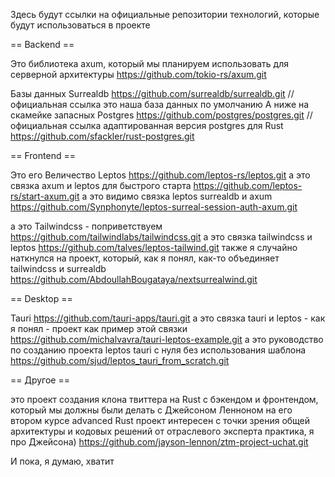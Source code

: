 Здесь будут ссылки на официальные репозитории технологий, которые будут использоваться в проекте

== Backend == 

Это библиотека axum, который мы планируем использовать для серверной архитектуры
https://github.com/tokio-rs/axum.git

Базы данных
Surrealdb
https://github.com/surrealdb/surrealdb.git // официальная ссылка
это наша база данных по умолчанию
А ниже на скамейке запасных Postgres
https://github.com/postgres/postgres.git // официальная ссылка
адаптированная версия postgres для Rust
https://github.com/sfackler/rust-postgres.git

== Frontend ==

Это его Величество Leptos
https://github.com/leptos-rs/leptos.git
а это связка axum и leptos для быстрого старта
https://github.com/leptos-rs/start-axum.git
а это видимо связка leptos surrealdb и axum
https://github.com/Synphonyte/leptos-surreal-session-auth-axum.git

а это Tailwindcss - поприветствуем
https://github.com/tailwindlabs/tailwindcss.git
а это связка tailwindcss и leptos
https://github.com/talves/leptos-tailwind.git
также я случайно наткнулся на проект, который, как я понял, как-то объединяет tailwindcss и surrealdb
https://github.com/AbdoullahBougataya/nextsurrealwind.git

== Desktop ==

Tauri
https://github.com/tauri-apps/tauri.git
а это связка tauri и leptos - как я понял - проект как пример этой связки
https://github.com/michalvavra/tauri-leptos-example.git
а это руководство по созданию проекта leptos tauri с нуля без использования шаблона
https://github.com/sjud/leptos_tauri_from_scratch.git

== Другое ==

это проект создания клона твиттера на Rust c бэкендом и фронтендом, 
который мы должны были делать с Джейсоном Ленноном на его втором курсе advanced Rust
проект интересен с точки зрения общей архитектуры и кодовых решений от отраслевого эксперта практика, я про Джейсона)
https://github.com/jayson-lennon/ztm-project-uchat.git

И пока, я думаю, хватит















